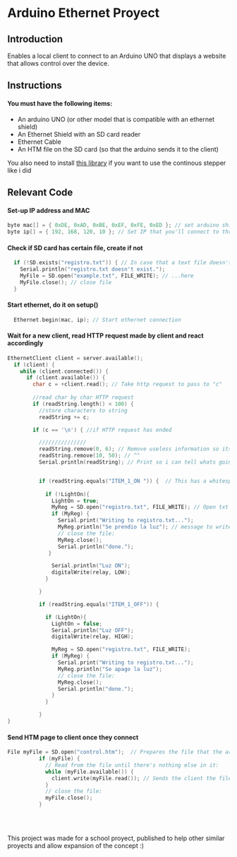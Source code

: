 # Arduino Ethernet Proyect

## Introduction
Enables a local client to connect to an Arduino UNO that displays a website that allows control over the device.
<br>

## Instructions
#### You must have the following items:
- An arduino UNO (or other model that is compatible with an ethernet shield)
- An Ethernet Shield with an SD card reader
- Ethernet Cable
- An HTM file on the SD card (so that the arduino sends it to the client)

You also need to install [this library](https://github.com/bblanchon/ArduinoContinuousStepper "ContinousStepper by bblanchon") if you want to use the continous stepper like i did

## Relevant Code
#### Set-up IP address and MAC

```c++
byte mac[] = { 0xDE, 0xAD, 0xBE, 0xEF, 0xFE, 0xED }; // set arduino shield's MAC address
byte ip[] = { 192, 168, 120, 10 }; // Set IP that you'll connect to through the browser
```
#### Check if SD card has certain file, create if not
```c++
  if (!SD.exists("registro.txt")) { // In case that a text file doesn't exist, create a new file naned whatever you want...
    Serial.println("registro.txt doesn't exist.");
    MyFile = SD.open("example.txt", FILE_WRITE); // ...here
    MyFile.close(); // close file
  }
```
#### Start ethernet, do it on setup()
```c++
  Ethernet.begin(mac, ip); // Start ethernet connection
```
#### Wait for a new client, read HTTP request made by client and react accordingly

```c++
EthernetClient client = server.available();
  if (client) {
    while (client.connected()) {
      if (client.available()) {
        char c = +client.read(); // Take http request to pass to "c"
        
        //read char by char HTTP request
        if (readString.length() < 100) {
          //store characters to string
          readString += c;

        if (c == '\n') { //if HTTP request has ended

          ///////////////
          readString.remove(0, 6); // Remove useless information so its easier to work with the newly recieved HTTP request
          readString.remove(10, 50); // ^^
          Serial.println(readString); // Print so i can tell whats going on


          if (readString.equals("ITEM_1_ON ")) {  // This has a whitespace as i wanted to preserve the full string from the website
            
            if (!LightOn){
              LightOn = true;
              MyReg = SD.open("registro.txt", FILE_WRITE); // Open txt file to write on it
              if (MyReg) {
                Serial.print("Writing to registro.txt...");
                MyReg.println("Se prendio la luz"); // message to write to file
                // close the file:
                MyReg.close();
                Serial.println("done.");
             }

              Serial.println("Luz ON");
              digitalWrite(relay, LOW);
            }

          }

          if (readString.equals("ITEM_1_OFF")) {

            if (LightOn){
              LightOn = false;
              Serial.println("Luz OFF");
              digitalWrite(relay, HIGH);

              MyReg = SD.open("registro.txt", FILE_WRITE);
              if (MyReg) {
                Serial.print("Writing to registro.txt...");
                MyReg.println("Se apago la luz");
                // close the file:
                MyReg.close();
                Serial.println("done.");
              }
            }

          }
}
  ```
#### Send HTM page to client once they connect
```c++
File myFile = SD.open("control.htm");  // Prepares the file that the arduino will write
          if (myFile) { 
            // Read from the file until there's nothing else in it:
            while (myFile.available()) { 
              client.write(myFile.read()); // Sends the client the file over ethernet, letting us see the page
            }
            // close the file:
            myFile.close();
          }
```

## 

<br>

This project was made for a school proyect, published to help other similar proyects and allow expansion of the concept :)
